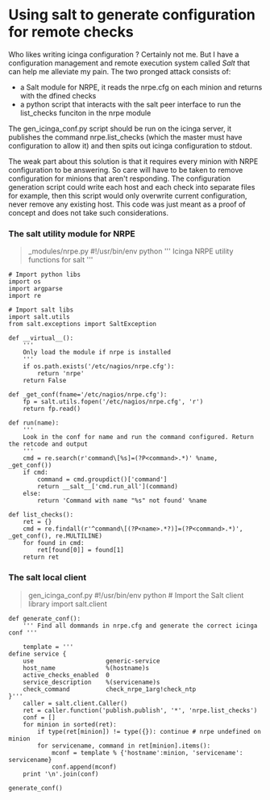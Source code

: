# Using salt to generate configuration for remote checks

Who likes writing icinga configuration ? Certainly not me. But I have a configuration management and remote execution system called *Salt* that can help me alleviate my pain. 
The two pronged attack consists of:

- a Salt module for NRPE, it reads the nrpe.cfg on each minion and returns with the dfined checks
- a python script that interacts with the salt peer interface to run the list_checks funciton in the nrpe module

The gen\_icinga\_conf.py script should be run on the icinga server, it publishes the command nrpe.list_checks (which the master must have configuration to allow it) and then spits out icinga configuration to stdout.

The weak part about this solution is that it requires every minion with NRPE configuration to be answering. So care will have to be taken to remove configuration for minions that aren't responding. The configuration generation script could write each host and each check into separate files for example, then this script would only overwrite current configuration, never remove any existing host. This code was just meant as a proof of concept and does not take such considerations.


### The salt utility module for NRPE
> _modules/nrpe.py
    #!/usr/bin/env python
    '''
    Icinga NRPE utility functions for salt
    '''

    # Import python libs
    import os
    import argparse
    import re

    # Import salt libs
    import salt.utils
    from salt.exceptions import SaltException

    def __virtual__():
        '''
        Only load the module if nrpe is installed
        '''
        if os.path.exists('/etc/nagios/nrpe.cfg'):
            return 'nrpe'
        return False

    def _get_conf(fname='/etc/nagios/nrpe.cfg'):
        fp = salt.utils.fopen('/etc/nagios/nrpe.cfg', 'r')
        return fp.read()

    def run(name):
        '''
        Look in the conf for name and run the command configured. Return the retcode and output
        '''
        cmd = re.search(r'command\[%s]=(?P<command>.*)' %name, _get_conf())
        if cmd:
            command = cmd.groupdict()['command']
            return __salt__['cmd.run_all'](command)
        else:
            return 'Command with name "%s" not found' %name

    def list_checks():
        ret = {}
        cmd = re.findall(r'^command\[(?P<name>.*?)]=(?P<command>.*)', _get_conf(), re.MULTILINE)
        for found in cmd:
            ret[found[0]] = found[1]
        return ret


### The salt local client

> gen\_icinga\_conf.py
    #!/usr/bin/env python
    # Import the Salt client library
    import salt.client

    def generate_conf():
        ''' Find all dommands in nrpe.cfg and generate the correct icinga conf '''

        template = '''
    define service {
        use                    generic-service
        host_name              %(hostname)s
        active_checks_enabled  0
        service_description    %(servicename)s
        check_command          check_nrpe_1arg!check_ntp
    }'''
        caller = salt.client.Caller()
        ret = caller.function('publish.publish', '*', 'nrpe.list_checks')
        conf = []
        for minion in sorted(ret):
            if type(ret[minion]) != type({}): continue # nrpe undefined on minion
            for servicename, command in ret[minion].items():
                mconf = template % {'hostname':minion, 'servicename': servicename}
                conf.append(mconf)
        print '\n'.join(conf)

    generate_conf()

